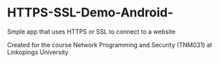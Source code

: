 # HTTPS-SSL-Demo-Android-
Smple app that uses HTTPS or SSL to connect to a website

Created for the course Network Programming and Security (TNM031) at Linkopings University
